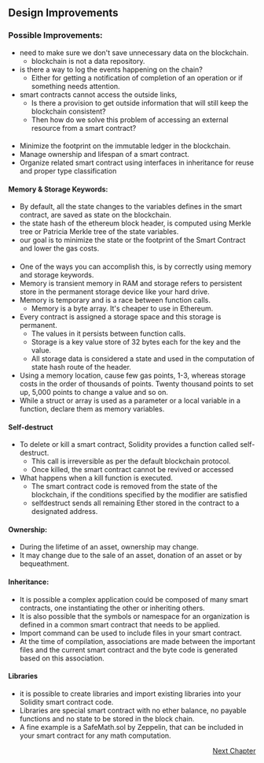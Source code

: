 ## Design Improvements

### Possible Improvements:
- need to make sure we don't save unnecessary data on the blockchain. 
	- blockchain is not a data repository. 
- is there a way to log the events happening on the chain? 
	- Either for getting a notification of completion of an operation or if something needs attention. 
- smart contracts cannot access the outside links, 
	- Is there a provision to get outside information that will still keep the blockchain consistent? 
	- Then how do we solve this problem of accessing an external resource from a smart contract? 


####
- Minimize the footprint on the immutable ledger in the blockchain. 
- Manage ownership and lifespan of a smart contract. 
- Organize related smart contract using interfaces in inheritance for reuse and proper type classification


#### Memory & Storage Keywords:
- By default, all the state changes to the variables defines in the smart contract, are saved as state on the blockchain. 
- the state hash of the ethereum block header, is computed using Merkle tree or Patricia Merkle tree of the state variables. 
- our goal is to minimize the state or the footprint of the Smart Contract and lower the gas costs.

####
- One of the ways you can accomplish this, is by correctly using memory and storage keywords. 
- Memory is transient memory in RAM and storage refers to persistent store in the permanent storage device like your hard drive. 
- Memory is temporary and is a race between function calls. 
	- Memory is a byte array. It's cheaper to use in Ethereum. 
- Every contract is assigned a storage space and this storage is permanent. 
	- The values in it persists between function calls. 
	- Storage is a key value store of 32 bytes each for the key and the value. 
	- All storage data is considered a state and used in the computation of state hash route of the header. 
- Using a memory location, cause few gas points, 1-3, whereas storage costs in the order of thousands of points.  Twenty thousand points to set up, 5,000 points to change a value and so on.
- While a struct or array is used as a parameter or a local variable in a function,  declare them as memory variables.

#### Self-destruct
- To delete or kill a smart contract, Solidity provides a function called self-destruct. 
	- This call is irreversible as per the default blockchain protocol. 
	- Once killed, the smart contract cannot be revived or accessed
- What happens when a kill function is executed. 
	- The smart contract code is removed from the state of the blockchain, if the conditions specified by the modifier are satisfied
	- selfdestruct sends all remaining Ether stored in the contract to a designated address.
	
#### Ownership:
- During the lifetime of an asset, ownership may change. 
- It may change due to the sale of an asset, donation of an asset or by bequeathment. 


#### Inheritance:
- It is possible a complex application could be composed of many smart contracts, one instantiating the other or inheriting others. 
- It is also possible that the symbols or namespace for an organization is defined in a common smart contract that needs to be applied. 
- Import command can be used to include files in your smart contract. 
- At the time of compilation, associations are made between the important files and the current smart contract and the byte code is generated based on this association. 


#### Libraries
- it is possible to create libraries and import existing libraries into your Solidity smart contract code. 
- Libraries are special smart contract with no ether balance, no payable functions and no state to be stored in the block chain. 
- A fine example is a SafeMath.sol by Zeppelin, that can be included in your smart contract for any math computation.

<p align="right">
   <a href="./3.3.2 Event Handling.md">Next Chapter</a>
</p>
